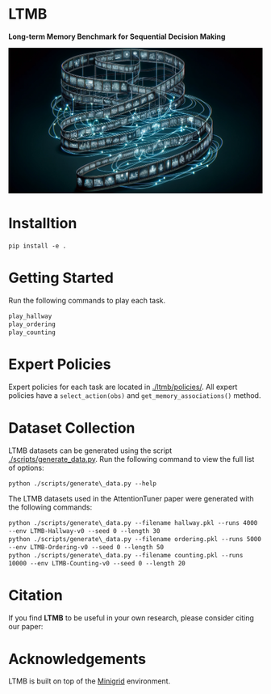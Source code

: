 # LTMB
**Long-term Memory Benchmark for Sequential Decision Making**

![Figure 1](images/LTMB.png)

# Installtion
```shell
pip install -e .
```

# Getting Started

Run the following commands to play each task.

```shell
play_hallway
play_ordering
play_counting
```

# Expert Policies

Expert policies for each task are located in [./ltmb/policies/](./ltmb/policies). All expert policies have a `select_action(obs)` and `get_memory_associations()` method.

# Dataset Collection

LTMB datasets can be generated using the script [./scripts/generate\_data.py](./scripts/generate\_data.py). Run the following command to view the full list of options:

```shell
python ./scripts/generate\_data.py --help
```

The LTMB datasets used in the AttentionTuner paper were generated with the following commands:

```shell
python ./scripts/generate\_data.py --filename hallway.pkl --runs 4000 --env LTMB-Hallway-v0 --seed 0 --length 30
python ./scripts/generate\_data.py --filename ordering.pkl --runs 5000 --env LTMB-Ordering-v0 --seed 0 --length 50
python ./scripts/generate\_data.py --filename counting.pkl --runs 10000 --env LTMB-Counting-v0 --seed 0 --length 20
```

# Citation
If you find **LTMB** to be useful in your own research, please consider citing our paper:

# Acknowledgements
LTMB is built on top of the [Minigrid](https://github.com/Farama-Foundation/Minigrid) environment.

